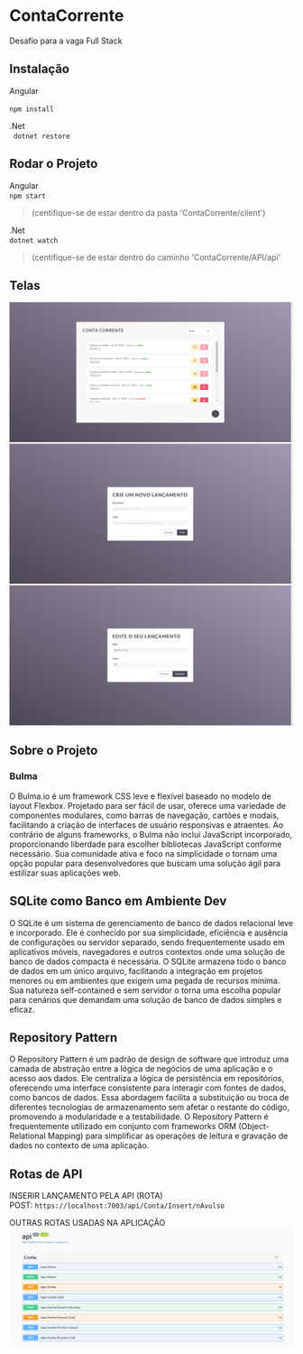 # ContaCorrente
Desafio para a vaga Full Stack

## Instalação
Angular 
<br>

 `npm install`

.Net
<br>
 ` dotnet restore`

## Rodar o Projeto

Angular
<br>
 `npm start`
 > (centifique-se de estar dentro da pasta 'ContaCorrente/client')

.Net
<br>
 `dotnet watch`
 > (centifique-se de estar dentro do caminho 'ContaCorrente/API/api'


## Telas

<img src="https://github.com/petscaramussi/images/blob/main/conta/conta1.png">
<img src="https://github.com/petscaramussi/images/blob/main/conta/conta2.png">
<img src="https://github.com/petscaramussi/images/blob/main/conta/conta3.png">


## Sobre o Projeto

### Bulma
O Bulma.io é um framework CSS leve e flexível baseado no modelo de layout Flexbox. Projetado para ser fácil de usar, oferece uma variedade de componentes modulares, como barras de navegação, cartões e modais, facilitando a criação de interfaces de usuário responsivas e atraentes. Ao contrário de alguns frameworks, o Bulma não inclui JavaScript incorporado, proporcionando liberdade para escolher bibliotecas JavaScript conforme necessário. Sua comunidade ativa e foco na simplicidade o tornam uma opção popular para desenvolvedores que buscam uma solução ágil para estilizar suas aplicações web.

## SQLite como Banco em Ambiente Dev
O SQLite é um sistema de gerenciamento de banco de dados relacional leve e incorporado. Ele é conhecido por sua simplicidade, eficiência e ausência de configurações ou servidor separado, sendo frequentemente usado em aplicativos móveis, navegadores e outros contextos onde uma solução de banco de dados compacta é necessária. O SQLite armazena todo o banco de dados em um único arquivo, facilitando a integração em projetos menores ou em ambientes que exigem uma pegada de recursos mínima. Sua natureza self-contained e sem servidor o torna uma escolha popular para cenários que demandam uma solução de banco de dados simples e eficaz.

## Repository Pattern
O Repository Pattern é um padrão de design de software que introduz uma camada de abstração entre a lógica de negócios de uma aplicação e o acesso aos dados. Ele centraliza a lógica de persistência em repositórios, oferecendo uma interface consistente para interagir com fontes de dados, como bancos de dados. Essa abordagem facilita a substituição ou troca de diferentes tecnologias de armazenamento sem afetar o restante do código, promovendo a modularidade e a testabilidade. O Repository Pattern é frequentemente utilizado em conjunto com frameworks ORM (Object-Relational Mapping) para simplificar as operações de leitura e gravação de dados no contexto de uma aplicação.

## Rotas de API

INSERIR LANÇAMENTO PELA API (ROTA)
<br>
POST: `https://localhost:7003/api/Conta/Insert/nAvulso`

OUTRAS ROTAS USADAS NA APLICAÇÃO
<img src="https://github.com/petscaramussi/images/blob/main/conta/conta4.png">




